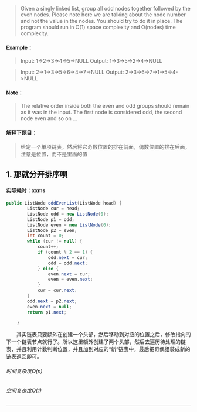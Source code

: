 > Given a singly linked list, group all odd nodes together followed by the even nodes. Please note here we are talking about the node number and not the value in the nodes.
You should try to do it in place. The program should run in O(1) space complexity and O(nodes) time complexity.

#### Example：

> Input: 1->2->3->4->5->NULL
Output: 1->3->5->2->4->NULL

> Input: 2->1->3->5->6->4->7->NULL
Output: 2->3->6->7->1->5->4->NULL

#### Note：

> The relative order inside both the even and odd groups should remain as it was in the input.
The first node is considered odd, the second node even and so on ...

#### 解释下题目：

> 给定一个单项链表，然后将它奇数位置的排在前面，偶数位置的排在后面，注意是位置，而不是里面的值

## 1. 那就分开排序呗

#### 实际耗时：xxms

```java
public ListNode oddEvenList(ListNode head) {
        ListNode cur = head;
        ListNode odd = new ListNode(0);
        ListNode p1 = odd;
        ListNode even = new ListNode(0);
        ListNode p2 = even;
        int count = 0;
        while (cur != null) {
            count++;
            if (count % 2 == 1) {
                odd.next = cur;
                odd = odd.next;
            } else {
                even.next = cur;
                even = even.next;
            }
            cur = cur.next;
        }
        odd.next = p2.next;
        even.next = null;
        return p1.next;

    }
```

&emsp;&emsp;其实链表只要额外在创建一个头部，然后移动到对应的位置之后，修改指向的下一个链表节点就行了。所以这里额外创建了两个头部，然后去遍历待处理的链表，并且利用计数判断位置，并且加到对应的“新”链表中，最后把奇偶组装成新的链表返回即可。

###### 时间复杂度O(n)

###### 空间复杂度O(1)

------

